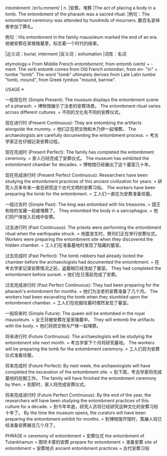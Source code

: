 intombment: /ɪnˈtuːmment/ | n. |安葬，埋葬 |The act of placing a body in a tomb.  The entombment of the pharaoh was a sacred ritual. |例句：The entombment ceremony was attended by hundreds of mourners.  数百名哀悼者参加了葬礼。

例句：His entombment in the family mausoleum marked the end of an era. 他被安葬在家族陵墓里，标志着一个时代的结束。

|近义词：burial, interment |反义词：exhumation |词性：名词

etymology->
From Middle French *entombement*, from entomb (verb) + -ment. The verb entomb comes from Old French *entomber*, from en- "in" + tombe "tomb".  The word "tomb" ultimately derives from Late Latin *tumba* "tomb, mound", from Greek *tymbos* "mound, barrow".


USAGE->

一般现在时 (Simple Present):
The museum displays the entombment scene of a pharaoh. =  博物馆展示了法老的安葬场景。
The entombment ritual varies across different cultures. = 不同的文化有不同的安葬仪式。

现在进行时 (Present Continuous):
They are entombing the artifacts alongside the mummy. = 他们正在把文物和木乃伊一起埋葬。
The archaeologists are carefully documenting the entombment process. = 考古学家正在仔细记录安葬过程。

现在完成时 (Present Perfect):
The family has completed the entombment ceremony. = 家人已经完成了安葬仪式。
The museum has exhibited the entombment chamber for decades. = 博物馆已经展出了这个墓室几十年。

现在完成进行时 (Present Perfect Continuous):
Researchers have been studying the entombment practices of this ancient civilization for years. = 研究人员多年来一直在研究这个古代文明的安葬习俗。
The workers have been preparing the tomb for the entombment. = 工人们一直在为安葬准备坟墓。

一般过去时 (Simple Past):
The king was entombed with his treasures. = 国王和他的宝藏一起被埋葬了。
They entombed the body in a sarcophagus. = 他们将尸体放入石棺中安葬。

过去进行时 (Past Continuous):
The priests were performing the entombment ritual when the earthquake struck. = 地震发生时，祭司们正在举行安葬仪式。
Workers were preparing the entombment site when they discovered the hidden chamber. = 工人们在准备墓地时发现了隐藏的墓室。

过去完成时 (Past Perfect):
The tomb robbers had already looted the chamber before the archaeologists had documented the entombment. = 在考古学家记录安葬情况之前，盗墓贼已经洗劫了墓室。
They had completed the entombment before sunset. = 他们在日落前完成了安葬。


过去完成进行时 (Past Perfect Continuous):
They had been preparing for the pharaoh's entombment for months. = 他们为法老的安葬准备了几个月。
The workers had been excavating the tomb when they stumbled upon the entombment chamber. = 工人们在挖掘坟墓时偶然发现了墓室。

一般将来时 (Simple Future):
The queen will be entombed in the royal mausoleum. = 女王将被安葬在皇家陵墓中。
They will entomb the artifacts with the body. = 他们将把文物与尸体一起埋葬。

将来进行时 (Future Continuous):
The archaeologists will be studying the entombment site next month. = 考古学家下个月将研究墓地。
The workers will be preparing the tomb for the entombment ceremony. = 工人们将为安葬仪式准备坟墓。


将来完成时 (Future Perfect):
By next week, the archaeologists will have completed the excavation of the entombment site. = 到下周，考古学家将完成墓地的挖掘工作。
The family will have finished the entombment ceremony by then. = 到那时，家人将完成安葬仪式。

将来完成进行时 (Future Perfect Continuous):
By the end of the year, the researchers will have been studying the entombment practices of this culture for a decade. = 到今年年底，研究人员将已经研究这种文化的安葬习俗十年了。
By the time the museum opens, the curators will have been preparing the entombment exhibit for months. = 到博物馆开馆时，策展人将已经准备安葬展览几个月了。



PHRASE->
ceremony of entombment = 安葬仪式
the entombment of Tutankhamun = 图坦卡蒙的安葬
prepare for entombment = 准备安葬
site of entombment = 安葬地点
ancient entombment practices = 古代安葬习俗

